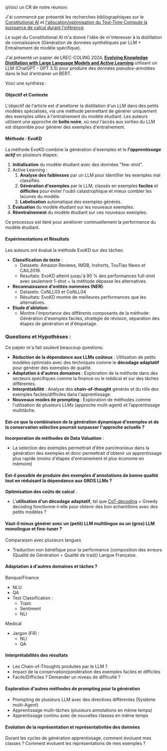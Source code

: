 qVoici un CR de notre réunion: 

J'ai commencé par présenté les recherches bibliographiques sur le [Constitutional AI](https://arxiv.org/abs/2212.08073) et [l'allocation/optimisation du Test-Time Compute la puissance de calcul durant l'inférence](https://arxiv.org/pdf/2408.03314).

Le sujet du Constitutional AI m'a donné l'idée de m'interesser à la distillation de connaissance (Génération de données synthétiques par LLM + Entraînement de modèle spécifique).

J'ai présenté un papier de LREC-COLING 2024, [**Evolving Knowledge Distillation with Large Language Models and Active Learning**](https://aclanthology.org/2024.lrec-main.593.pdf) utilisant un LLM (ChatGPT - GPT 3.5) pour produire des données pseudos-annotées dans le but d'entrainer un BERT.

Voici une synthèse :
#### Objectif et Contexte
L'objectif de l'article est d'améliorer la distillation d'un LLM dans des petits modèles spécialisés, via une méthode permettant de générer uniquement des exemples utiles à l'entraînement du modèle étudiant.
Les auteurs utilisent une approche de **boîte noire**, où seul l'accès aux sorties du LLM est disponible pour générer des exemples d'entraînement.

#### Méthode : EvoKD
La méthode EvoKD combine la génération d'exemples et le ***l'apprentissage actif*** en plusieurs étapes:

1. **Initialisation** du modèle étudiant avec des données "few-shot".
2. Active Learning : 
	1. **Analyse des faiblesses** par un LLM pour identifier les exemples mal classifiés.
	2. **Génération d'exemples** par le LLM, classés en exemples **faciles** et **difficiles** pour éviter l'oubli catastrophique et mieux combler les lacunes du modèle.
	3. **Labelisation** automatique des exemples générés. 
3. **Évaluation** du modèle étudiant sur les nouveaux exemples.
4. **Réentraînement** du modèle étudiant sur ces nouveaux exemples.

Ce processus est itéré pour améliorer continuellement la performance du modèle étudiant.

#### Expérimentations et Résultats
Les auteurs ont évalué la méthode EvoKD sur des tâches:

- **Classification de texte** : 
	- Datasets: Amazon Reviews, IMDB, Inshorts, TouTiao News et  CAIL2019. 
	- Resultats: EvoKD atteint jusqu'à 90 % des performances full-shot avec seulement 1-shot + la méthode dépasse les alternatives.
- **Reconnaissance d'entités nommées (NER)**: 
	- Datasets: CoNLL03 et CoNLL04
	- Résultats: EvoKD montre de meilleures performances que les alternatives.
- **Etude d'ablation**: 
	- Montre l'importance des différents composants de la méthode: Génération d'exemples faciles, stratégie de révision, séparation des étapes de génération et d'étiquetage. 

### Questions et Hypothèses :

Ce papier m'a fait soulevé beaucoup questions:

- **Réduction de la dépendance aux LLMs coûteux** : Utilisation de petits modèles optimisés avec des techniques comme le **décodage adaptatif** pour générer des exemples de qualité.
- **Adaptation à d'autres domaines** : Exploration de la méthode dans des secteurs spécifiques comme la finance ou le médical et sur des tâches différentes.
- **Interprétabilité** : Analyse des **chain-of-thought** générés et du rôle des exemples faciles/difficiles dans l'apprentissage.
- **Nouveaux modes de prompting** : Exploration de méthodes comme l'utilisation de plusieurs LLMs (approche multi-agent) et l’apprentissage multitâche.

#### Est-ce que la combinaison de la génération dynamique d'exemples et de la conservation sélective pourrait surpasser l'approche actuelle ?

 **Incorporation de méthodes de Data Valuation** :
 
 -  La selection des exemples permettrait d'être parcimonieux dans la génération des exemples et donc permettrait d'obtenir un apprentissage plus rapide (moins d'étapes d'entrainement et plus économe en mémoire)

#### Est-il possible de produire des exemples d'annotations de bonne qualité tout en réduisant la dépendance aux GROS LLMs ?

**Optimisation des coûts de calcul** : 
   - L'**utilisation d'un décodage adaptatif**, tel que [CoT-decoding](https://arxiv.org/pdf/2402.10200) + Greedy decoding fonctionne-t-elle pour obtenir des bon echantillons avec des petits modèles ?

#### Vaut-il mieux générer avec un (petit) LLM multilingue ou un (gros) LLM monolingue et fine-tuner ?

Comparaison avec plusieurs langues 

- Traduction non bénéfique pour la performance (composition des erreurs (Qualité de Génération + Qualité de trad))
Langue Française.
#### **Adaptation à d'autres domaines et tâches** ? 

Banque/Finance
- NLU 
- QA
- Text Classification : 
	- Topic
	- Sentiment
	- NLI

Medical
- Jargon (FR) : 
	- NLI
	- QA

#### Interprétabilités des résultats
- Les Chain-of-Thoughts produites par le LLM ? 
- Impact de la conservation/pondération des exemples faciles et difficiles
- Facile/Difficiles ? Demander un niveau de difficulté ?
#### Exploration d'autres méthodes de prompting pour la génération

- Prompting de plusieurs LLM avec des directives différentes (Système multi-Agent)
- Apprentissage multi-tâches (plusieurs annotations en même temps)
- Apprentissage continu avec de nouvelles classes en même temps

#### Evolution de la représentation et représentativitée des données

Durant les cycles de génération apprentissage, comment évoluent mes classes ? 
Comment évoluent les représentations de mes exemples ? 

